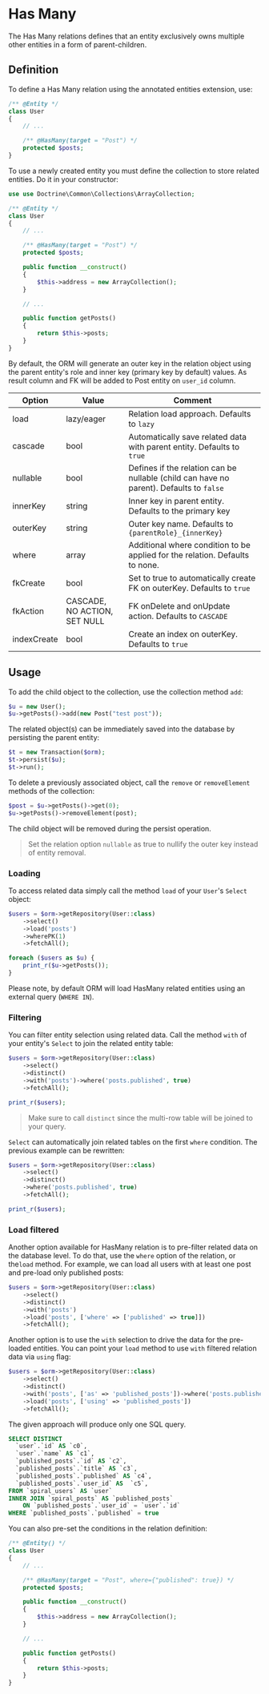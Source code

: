 # Has Many
The Has Many relations defines that an entity exclusively owns multiple other entities in a form of parent-children.

## Definition
To define a Has Many relation using the annotated entities extension, use:

```php
/** @Entity */
class User
{
    // ...

    /** @HasMany(target = "Post") */
    protected $posts;
}
```

To use a newly created entity you must define the collection to store related entities. Do it in your constructor:

```php
use use Doctrine\Common\Collections\ArrayCollection;

/** @Entity */
class User
{
    // ...

    /** @HasMany(target = "Post") */
    protected $posts;

    public function __construct()
    {
        $this->address = new ArrayCollection();
    }

    // ...

    public function getPosts()
    {
        return $this->posts;
    }
}
```

By default, the ORM will generate an outer key in the relation object using the parent entity's role and inner key (primary key by default) values. As result column and FK will be added to Post entity on `user_id` column.

Option      | Value  | Comment
---         | ---    | ----
load        | lazy/eager | Relation load approach. Defaults to `lazy`
cascade     | bool   | Automatically save related data with parent entity. Defaults to `true`
nullable    | bool   | Defines if the relation can be nullable (child can have no parent). Defaults to `false`
innerKey    | string | Inner key in parent entity. Defaults to the primary key
outerKey    | string | Outer key name. Defaults to `{parentRole}_{innerKey}`
where       | array  | Additional where condition to be applied for the relation. Defaults to none.
fkCreate    | bool   | Set to true to automatically create FK on outerKey. Defaults to `true`
fkAction    | CASCADE, NO ACTION, SET NULL | FK onDelete and onUpdate action. Defaults to `CASCADE`
indexCreate | bool   | Create an index on outerKey. Defaults to `true`

## Usage
To add the child object to the collection, use the collection method `add`:

```php
$u = new User();
$u->getPosts()->add(new Post("test post"));
```

The related object(s) can be immediately saved into the database by persisting the parent entity:

```php
$t = new Transaction($orm);
$t->persist($u);
$t->run();
```

To delete a previously associated object,  call the `remove` or `removeElement` methods of the collection:

```php
$post = $u->getPosts()->get(0);
$u->getPosts()->removeElement(post);
```

The child object will be removed during the persist operation.

> Set the relation option `nullable` as true to nullify the outer key instead of entity removal.

### Loading
To access related data simply call the method `load` of your `User`'s `Select` object:

```php
$users = $orm->getRepository(User::class)
    ->select()
    ->load('posts')
    ->wherePK(1)
    ->fetchAll();

foreach ($users as $u) {
    print_r($u->getPosts());
}
```

Please note, by default ORM will load HasMany related entities using an external query (`WHERE IN`).

### Filtering
You can filter entity selection using related data. Call the method `with` of your entity's `Select` to join the related entity table:

```php
$users = $orm->getRepository(User::class)
    ->select()
    ->distinct()
    ->with('posts')->where('posts.published', true)
    ->fetchAll();

print_r($users);
```

> Make sure to call `distinct` since the multi-row table will be joined to your query.

`Select` can automatically join related tables on the first `where` condition. The previous example can be rewritten:

```php
$users = $orm->getRepository(User::class)
    ->select()
    ->distinct()
    ->where('posts.published', true)
    ->fetchAll();

print_r($users);
```

### Load filtered
Another option available for HasMany relation is to pre-filter related data on the database level. To do that, use the `where` option of the relation, or the`load` method. For example, we can load all users with at least one post and pre-load only published posts:

```php
$users = $orm->getRepository(User::class)
    ->select()
    ->distinct()
    ->with('posts')
    ->load('posts', ['where' => ['published' => true]])
    ->fetchAll();
```

Another option is to use the `with` selection to drive the data for the pre-loaded entities. You can point your `load` method to use
`with` filtered relation data via `using` flag:

```php
$users = $orm->getRepository(User::class)
    ->select()
    ->distinct()
    ->with('posts', ['as' => 'published_posts'])->where('posts.published', true)
    ->load('posts', ['using' => 'published_posts'])
    ->fetchAll();
```

The given approach will produce only one SQL query.

```sql
SELECT DISTINCT
  `user`.`id` AS `c0`,
  `user`.`name` AS `c1`,
  `published_posts`.`id` AS `c2`,
  `published_posts`.`title` AS `c3`,
  `published_posts`.`published` AS `c4`,
  `published_posts`.`user_id` AS  `c5`,
FROM `spiral_users` AS `user`
INNER JOIN `spiral_posts` AS `published_posts`
    ON `published_posts`.`user_id` = `user`.`id`
WHERE `published_posts`.`published` = true
```

You can also pre-set the conditions in the relation definition:

```php
/** @Entity() */
class User
{
    // ...

    /** @HasMany(target = "Post", where={"published": true}) */
    protected $posts;

    public function __construct()
    {
        $this->address = new ArrayCollection();
    }

    // ...

    public function getPosts()
    {
        return $this->posts;
    }
}
```
